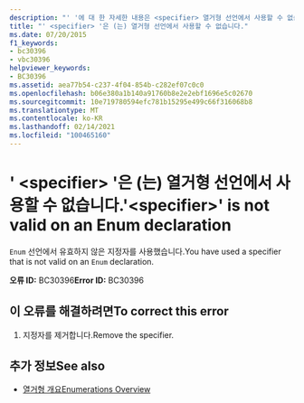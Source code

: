 ```yaml
---
description: "' '에 대 한 자세한 내용은 <specifier> 열거형 선언에서 사용할 수 없습니다."
title: "' <specifier> '은 (는) 열거형 선언에서 사용할 수 없습니다."
ms.date: 07/20/2015
f1_keywords:
- bc30396
- vbc30396
helpviewer_keywords:
- BC30396
ms.assetid: aea77b54-c237-4f04-854b-c282ef07c0c0
ms.openlocfilehash: b06e380a1b140a91760b8e2e2ebf1696e5c02670
ms.sourcegitcommit: 10e719780594efc781b15295e499c66f316068b8
ms.translationtype: MT
ms.contentlocale: ko-KR
ms.lasthandoff: 02/14/2021
ms.locfileid: "100465160"
---
```

# <a name="specifier-is-not-valid-on-an-enum-declaration"></a><span data-ttu-id="68de7-103">' \<specifier> '은 (는) 열거형 선언에서 사용할 수 없습니다.</span><span class="sxs-lookup"><span data-stu-id="68de7-103">'\<specifier>' is not valid on an Enum declaration</span></span>

<span data-ttu-id="68de7-104">`Enum` 선언에서 유효하지 않은 지정자를 사용했습니다.</span><span class="sxs-lookup"><span data-stu-id="68de7-104">You have used a specifier that is not valid on an `Enum` declaration.</span></span>  
  
 <span data-ttu-id="68de7-105">**오류 ID:** BC30396</span><span class="sxs-lookup"><span data-stu-id="68de7-105">**Error ID:** BC30396</span></span>  
  
## <a name="to-correct-this-error"></a><span data-ttu-id="68de7-106">이 오류를 해결하려면</span><span class="sxs-lookup"><span data-stu-id="68de7-106">To correct this error</span></span>  
  
1. <span data-ttu-id="68de7-107">지정자를 제거합니다.</span><span class="sxs-lookup"><span data-stu-id="68de7-107">Remove the specifier.</span></span>  
  
## <a name="see-also"></a><span data-ttu-id="68de7-108">추가 정보</span><span class="sxs-lookup"><span data-stu-id="68de7-108">See also</span></span>

- [<span data-ttu-id="68de7-109">열거형 개요</span><span class="sxs-lookup"><span data-stu-id="68de7-109">Enumerations Overview</span></span>](../programming-guide/language-features/constants-enums/enumerations-overview.md)
